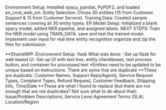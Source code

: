 Environment Setup: Installed spacy, pandas, PyPDF2, and loaded en_core_web_sm.
Entity Selection: Chose 30 entities (15 from Customer Support & 15 from Customer Service).
Training Data: Created sample sentences covering all 30 entity types.
ER Model Setup: Initialized a blank spacy model, added NER pipeline, and assigned labels.
NEXT STEPS:
Train the NER model using TRAIN_DATA.
save and test the trained model.
Implement user input for real time entity recognition
organize and zip the files for submission

\*\*ShanieWIP:
Environment Setup: flask
What was done:
-Set up flask for web based UI
-Set up UI with text box, entity checkboxes, text process button, and container for processed text
\*Entities need to be updated to be unique based on instructions. There are some that are duplicate
**These are duplicats: Customer Names, Support Reps/Agents, Service Request Types, Complaint Types, Refund Request, Customer Feedback, Shipping Info, Time/Date
**These are what I found to replace (but there are not enough that are not duplicates? Not sure what to do about that): Issue/Problem Descriptions, Service Level Agreement Terms (SLA), Location/Region
